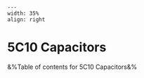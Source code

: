 
```{figure} /figures/busy.png
---
width: 35%
align: right
```
# 5C10 Capacitors

&%Table of contents for 5C10 Capacitors&%
